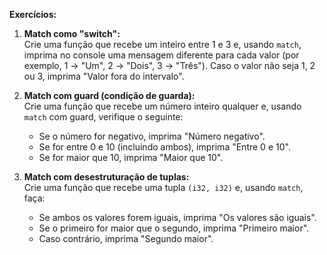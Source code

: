 **Exercícios:**

1. **Match como "switch":**  
   Crie uma função que recebe um inteiro entre 1 e 3 e, usando `match`, imprima no console uma mensagem diferente para cada valor (por exemplo, 1 -> "Um", 2 -> "Dois", 3 -> "Três"). Caso o valor não seja 1, 2 ou 3, imprima "Valor fora do intervalo".

2. **Match com guard (condição de guarda):**  
   Crie uma função que recebe um número inteiro qualquer e, usando `match` com guard, verifique o seguinte:  
   - Se o número for negativo, imprima "Número negativo".  
   - Se for entre 0 e 10 (incluindo ambos), imprima "Entre 0 e 10".  
   - Se for maior que 10, imprima "Maior que 10".

3. **Match com desestruturação de tuplas:**  
   Crie uma função que recebe uma tupla `(i32, i32)` e, usando `match`, faça:  
   - Se ambos os valores forem iguais, imprima "Os valores são iguais".  
   - Se o primeiro for maior que o segundo, imprima "Primeiro maior".  
   - Caso contrário, imprima "Segundo maior".

